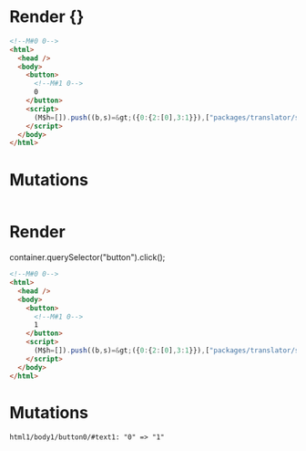 # Render {}
```html
<!--M#0 0-->
<html>
  <head />
  <body>
    <button>
      <!--M#1 0-->
      0
    </button>
    <script>
      (M$h=[]).push((b,s)=&gt;({0:{2:[0],3:1}}),["packages/translator/src/__tests__/fixtures/basic-handler-multi-ref-nested/template.marko_0_a_b",0,])
    </script>
  </body>
</html>
```

# Mutations
```

```


# Render 
container.querySelector("button").click();

```html
<!--M#0 0-->
<html>
  <head />
  <body>
    <button>
      <!--M#1 0-->
      1
    </button>
    <script>
      (M$h=[]).push((b,s)=&gt;({0:{2:[0],3:1}}),["packages/translator/src/__tests__/fixtures/basic-handler-multi-ref-nested/template.marko_0_a_b",0,])
    </script>
  </body>
</html>
```

# Mutations
```
html1/body1/button0/#text1: "0" => "1"
```